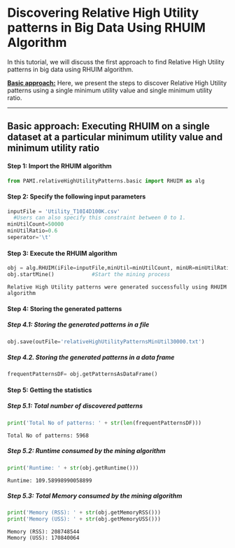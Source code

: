 # Discovering Relative High Utility patterns in Big Data Using RHUIM Algorithm

In this tutorial, we will discuss the first approach to find Relative High Utility patterns in big data using RHUIM algorithm.

[__Basic approach:__](#basicApproach) Here, we present the steps to discover Relative High Utility patterns using a single minimum utility value and single minimum utility ratio.

***

## <a id='basicApproach'>Basic approach: Executing RHUIM on a single dataset at a particular minimum utility value and minimum utility ratio</a>

#### Step 1: Import the RHUIM algorithm


```python
from PAMI.relativeHighUtilityPatterns.basic import RHUIM as alg
```

#### Step 2: Specify the following input parameters


```python
inputFile = 'Utility_T10I4D100K.csv'
  #Users can also specify this constraint between 0 to 1.
minUtilCount=50000
minUtilRatio=0.6
seperator='\t'       
```

#### Step 3: Execute the RHUIM algorithm


```python
obj = alg.RHUIM(iFile=inputFile,minUtil=minUtilCount, minUR=minUtilRatio,  sep=seperator)    #initialize
obj.startMine()            #Start the mining process
```

    Relative High Utility patterns were generated successfully using RHUIM algorithm


#### Step 4: Storing the generated patterns

##### Step 4.1: Storing the generated patterns in a file


```python
obj.save(outFile='relativeHighUtilityPatternsMinUtil30000.txt')
```

##### Step 4.2. Storing the generated patterns in a data frame


```python
frequentPatternsDF= obj.getPatternsAsDataFrame()
```

#### Step 5: Getting the statistics

##### Step 5.1: Total number of discovered patterns 


```python
print('Total No of patterns: ' + str(len(frequentPatternsDF)))
```

    Total No of patterns: 5968


##### Step 5.2: Runtime consumed by the mining algorithm


```python
print('Runtime: ' + str(obj.getRuntime()))
```

    Runtime: 109.58998990058899


##### Step 5.3: Total Memory consumed by the mining algorithm


```python
print('Memory (RSS): ' + str(obj.getMemoryRSS()))
print('Memory (USS): ' + str(obj.getMemoryUSS()))
```

    Memory (RSS): 208748544
    Memory (USS): 170840064

